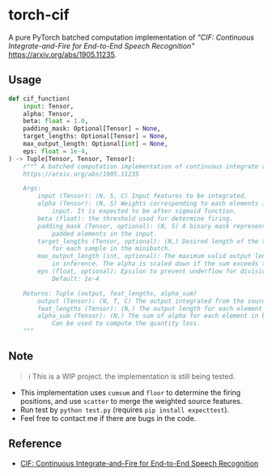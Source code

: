 # torch-cif

A pure PyTorch batched computation implementation of *"CIF: Continuous Integrate-and-Fire for End-to-End Speech Recognition"*  https://arxiv.org/abs/1905.11235.

## Usage
```python
def cif_function(
    input: Tensor,
    alpha: Tensor,
    beta: float = 1.0,
    padding_mask: Optional[Tensor] = None,
    target_lengths: Optional[Tensor] = None,
    max_output_length: Optional[int] = None,
    eps: float = 1e-4,
) -> Tuple[Tensor, Tensor, Tensor]:
    r""" A batched computation implementation of continuous integrate and fire (CIF)
    https://arxiv.org/abs/1905.11235

    Args:
        input (Tensor): (N, S, C) Input features to be integrated.
        alpha (Tensor): (N, S) Weights corresponding to each elements in the
            input. It is expected to be after sigmoid function.
        beta (float): the threshold used for determine firing.
        padding_mask (Tensor, optional): (N, S) A binary mask representing
            padded elements in the input.
        target_lengths (Tensor, optional): (N,) Desired length of the targets
            for each sample in the minibatch.
        max_output_length (int, optional): The maximum valid output length used
            in inference. The alpha is scaled down if the sum exceeds this value.
        eps (float, optional): Epsilon to prevent underflow for divisions.
            Default: 1e-4

    Returns: Tuple (output, feat_lengths, alpha_sum)
        output (Tensor): (N, T, C) The output integrated from the source.
        feat_lengths (Tensor): (N,) The output length for each element in batch.
        alpha_sum (Tensor): (N,) The sum of alpha for each element in batch.
            Can be used to compute the quantity loss.
    """
```

## Note
> :information_source: This is a WIP project. the implementation is still being tested.
- This implementation uses `cumsum` and `floor` to determine the firing positions, and use `scatter` to merge the weighted source features.
- Run test by `python test.py` (requires `pip install expecttest`).
- Feel free to contact me if there are bugs in the code.

## Reference
- [CIF: Continuous Integrate-and-Fire for End-to-End Speech Recognition](https://arxiv.org/abs/1905.11235)